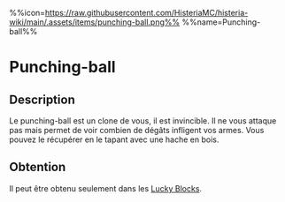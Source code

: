 %%icon=https://raw.githubusercontent.com/HisteriaMC/histeria-wiki/main/.assets/items/punching-ball.png%%
%%name=Punching-ball%%

# Punching-ball

## Description
Le punching-ball est un clone de vous, il est invincible. Il ne vous attaque pas mais permet de voir combien de dégâts infligent vos armes.
Vous pouvez le récupérer en le tapant avec une hache en bois.

## Obtention 
Il peut être obtenu seulement dans les [Lucky Blocks](https://histeria.fr/wiki/blocs/lucky-block).

